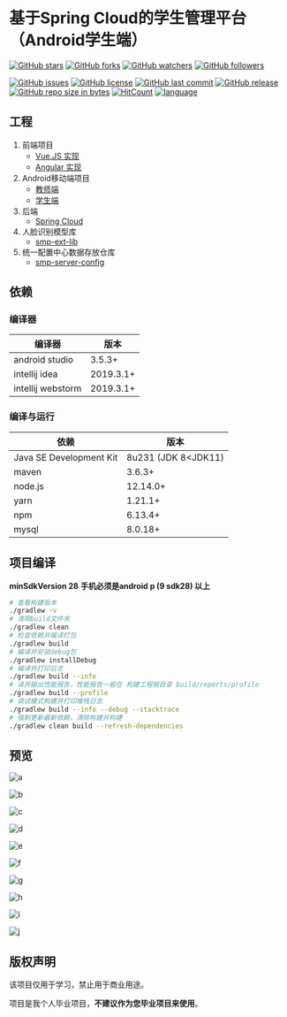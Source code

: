 # 基于Spring Cloud的学生管理平台（Android学生端）

[![GitHub stars](https://img.shields.io/github/stars/itning/smp-android.svg?style=social&label=Stars)](https://github.com/itning/smp-android/stargazers)
[![GitHub forks](https://img.shields.io/github/forks/itning/smp-android.svg?style=social&label=Fork)](https://github.com/itning/smp-android/network/members)
[![GitHub watchers](https://img.shields.io/github/watchers/itning/smp-android.svg?style=social&label=Watch)](https://github.com/itning/smp-android/watchers)
[![GitHub followers](https://img.shields.io/github/followers/itning.svg?style=social&label=Follow)](https://github.com/itning?tab=followers)

[![GitHub issues](https://img.shields.io/github/issues/itning/smp-android.svg)](https://github.com/itning/smp-android/issues)
[![GitHub license](https://img.shields.io/github/license/itning/smp-android.svg)](https://github.com/itning/smp-android/blob/master/LICENSE)
[![GitHub last commit](https://img.shields.io/github/last-commit/itning/smp-android.svg)](https://github.com/itning/smp-android/commits)
[![GitHub release](https://img.shields.io/github/release/itning/smp-android.svg)](https://github.com/itning/smp-android/releases)
[![GitHub repo size in bytes](https://img.shields.io/github/repo-size/itning/smp-android.svg)](https://github.com/itning/smp-android)
[![HitCount](http://hits.dwyl.io/itning/smp-android.svg)](http://hits.dwyl.io/itning/smp-android)
[![language](https://img.shields.io/badge/language-JAVA-green.svg)](https://github.com/itning/smp-android)

## 工程

1. 前端项目
   - [Vue.JS 实现](https://github.com/itning/smp-client)
   - [Angular 实现](https://github.com/itning/smp-client-angular)
2. Android移动端项目
   - [教师端](https://github.com/itning/smp-android-teacher)
   - [学生端](https://github.com/itning/smp-android)
3. 后端
   - [Spring Cloud](https://github.com/itning/smp-server)
4. 人脸识别模型库
   - [smp-ext-lib](https://gitee.com/itning/smp-ext-lib)
5. 统一配置中心数据存放仓库
   - [smp-server-config](https://gitee.com/itning/smp-server-config)

## 依赖

### 编译器

| 编译器            | 版本      |
| ----------------- | --------- |
| android studio    | 3.5.3+    |
| intellij idea     | 2019.3.1+ |
| intellij webstorm | 2019.3.1+ |

### 编译与运行

| 依赖                    | 版本                |
| ----------------------- | ------------------- |
| Java SE Development Kit | 8u231 (JDK 8<JDK11) |
| maven                   | 3.6.3+              |
| node.js                 | 12.14.0+            |
| yarn                    | 1.21.1+             |
| npm                     | 6.13.4+             |
| mysql                   | 8.0.18+             |

## 项目编译

**minSdkVersion 28**
**手机必须是android p (9 sdk28) 以上**

```bash
# 查看构建版本
./gradlew -v
# 清除build文件夹
./gradlew clean
# 检查依赖并编译打包
./gradlew build
# 编译并安装debug包
./gradlew installDebug
# 编译并打印日志
./gradlew build --info
# 译并输出性能报告，性能报告一般在 构建工程根目录 build/reports/profile
./gradlew build --profile
# 调试模式构建并打印堆栈日志
./gradlew build --info --debug --stacktrace
# 强制更新最新依赖，清除构建并构建
./gradlew clean build --refresh-dependencies
```

## 预览

![a](https://raw.githubusercontent.com/itning/smp-android/master/pic/a.jpg)

![b](https://raw.githubusercontent.com/itning/smp-android/master/pic/b.jpg)

![c](https://raw.githubusercontent.com/itning/smp-android/master/pic/c.jpg)

![d](https://raw.githubusercontent.com/itning/smp-android/master/pic/d.jpg)

![e](https://raw.githubusercontent.com/itning/smp-android/master/pic/e.jpg)

![f](https://raw.githubusercontent.com/itning/smp-android/master/pic/f.jpg)

![g](https://raw.githubusercontent.com/itning/smp-android/master/pic/g.jpg)

![h](https://raw.githubusercontent.com/itning/smp-android/master/pic/h.jpg)

![i](https://raw.githubusercontent.com/itning/smp-android/master/pic/i.jpg)

![j](https://raw.githubusercontent.com/itning/smp-android/master/pic/j.jpg)

## 版权声明

该项目仅用于学习，禁止用于商业用途。

项目是我个人毕业项目，**不建议作为您毕业项目来使用**。